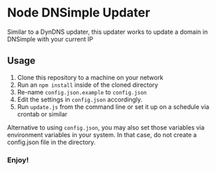 # Node DNSimple Updater

Similar to a DynDNS updater, this updater works to update a domain in DNSimple with your current IP

## Usage

1. Clone this repository to a machine on your network
2. Run an `npm install` inside of the cloned directory
3. Re-name `config.json.example` to `config.json`
4. Edit the settings in `config.json` accordingly.
5. Run `update.js` from the command line or set it up on a schedule via crontab or similar

Alternative to using `config.json`, you may also set those variables via environment variables in your system. In that case, do not create a config.json file in the directory.

### Enjoy!